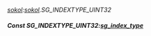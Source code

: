_[sokol](../../modules/sokol/sokol-module.md):[sokol](../../modules/sokol/sokol-module.md).SG\_INDEXTYPE\_UINT32_
##### Const SG\_INDEXTYPE\_UINT32:[sg_index_type](../../modules/sokol/sokol-sg_index_type.md)
